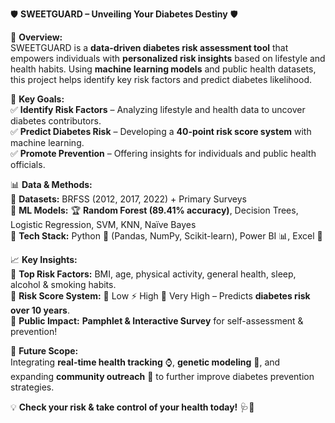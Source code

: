 🛡 **SWEETGUARD – Unveiling Your Diabetes Destiny** 🛡

🚀 **Overview:**  
SWEETGUARD is a **data-driven diabetes risk assessment tool** that empowers individuals with **personalized risk insights** based on lifestyle and health habits. Using **machine learning models** and public health datasets, this project helps identify key risk factors and predict diabetes likelihood.

🎯 **Key Goals:**  
✅ **Identify Risk Factors** – Analyzing lifestyle and health data to uncover diabetes contributors.  
✅ **Predict Diabetes Risk** – Developing a **40-point risk score system** with machine learning.  
✅ **Promote Prevention** – Offering insights for individuals and public health officials.  

📊 **Data & Methods:**  
🔹 **Datasets:** BRFSS (2012, 2017, 2022) + Primary Surveys  
🔹 **ML Models:** 🏆 **Random Forest (89.41% accuracy)**, Decision Trees, Logistic Regression, SVM, KNN, Naïve Bayes  
🔹 **Tech Stack:** Python 🐍 (Pandas, NumPy, Scikit-learn), Power BI 📊, Excel 📑  

📈 **Key Insights:**  
📌 **Top Risk Factors:** BMI, age, physical activity, general health, sleep, alcohol & smoking habits.  
📌 **Risk Score System:** 🚦 Low ⚡ High 🔴 Very High – Predicts **diabetes risk over 10 years**.  
📌 **Public Impact:** **Pamphlet & Interactive Survey** for self-assessment & prevention!  

🔮 **Future Scope:**  
Integrating **real-time health tracking** ⌚, **genetic modeling** 🧬, and expanding **community outreach** 🏥 to further improve diabetes prevention strategies.  

💡 **Check your risk & take control of your health today!** 🩺💙
